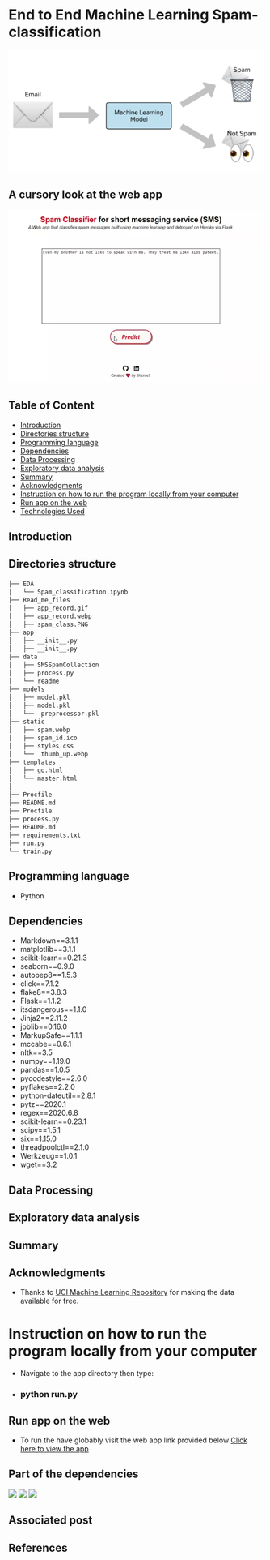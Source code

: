 # End to End Machine Learning Spam-classification
<img src="https://github.com/SAB-6/Spam-Classification/blob/master/Read_me_files/spam_class.PNG"/>

## A cursory look at the web app
<img src="https://github.com/SAB-6/Spam-Classification/blob/master/Read_me_files/app_record.webp"/>

## Table of Content
  * [Introduction](#Introduction)
  * [Directories structure](#Directories-structure)
  * [Programming language](#Programming-language)
  * [Dependencies](#Dependencies)
  * [Data Processing](#Data-Processing)
  * [Exploratory data analysis](#Exploratory-data-analysis)
  * [Summary](#Summary)
  * [Acknowledgments](#Acknowledgments)
  * [Instruction on how to run the program locally from your computer](#Instruction-on-how-to-run-the-program-locally)
  * [Run app on the web](#Run-app-on-the-web)
  * [Technologies Used](#technologies-used)


## Introduction

## Directories structure
```
├── EDA
│   └── Spam_classification.ipynb
├── Read_me_files
│   ├── app_record.gif
│   ├── app_record.webp
│   ├── spam_class.PNG
├── app
│   ├── __init__.py
│   ├── __init__.py
├── data
│   ├── SMSSpamCollection
│   ├── process.py
│   └── readme
├── models
│   ├── model.pkl
│   ├── model.pkl
│   └──  preprocessor.pkl
├── static
│   ├── spam.webp
│   ├── spam_id.ico
│   ├── styles.css
│   └──  thumb_up.webp
├── templates
│   ├── go.html
│   └── master.html
│
├── Procfile
├── README.md
├── Procfile
├── process.py
├── README.md
├── requirements.txt
├── run.py
└── train.py
```
## Programming language
- Python

## Dependencies
- Markdown==3.1.1
- matplotlib==3.1.1
- scikit-learn==0.21.3
- seaborn==0.9.0
- autopep8==1.5.3
- click==7.1.2
- flake8==3.8.3
- Flask==1.1.2
- itsdangerous==1.1.0
- Jinja2==2.11.2
- joblib==0.16.0
- MarkupSafe==1.1.1
- mccabe==0.6.1
- nltk==3.5
- numpy==1.19.0
- pandas==1.0.5
- pycodestyle==2.6.0
- pyflakes==2.2.0
- python-dateutil==2.8.1
- pytz==2020.1
- regex==2020.6.8
- scikit-learn==0.23.1
- scipy==1.5.1
- six==1.15.0
- threadpoolctl==2.1.0
- Werkzeug==1.0.1
- wget==3.2

## Data Processing

## Exploratory data analysis

## Summary


## Acknowledgments
- Thanks to <a href="https://archive.ics.uci.edu/ml/machine-learning-databases/00228/">UCI Machine Learning Repository</a> for making the data available for free.

# Instruction on how to run the program locally from your computer
- Navigate to the app directory then type: 
-   ### python run.py

## Run app on the web
- To run the have globably visit the web app link provided below
<a href="https://sms-spam-classifier-api.herokuapp.com/">Click here to view the app</a>

## Part of the dependencies
![](https://forthebadge.com/images/badges/made-with-python.svg)
[<img target="_blank" src="https://flask.palletsprojects.com/en/1.1.x/_images/flask-logo.png" width=170>](https://flask.palletsprojects.com/en/1.1.x/) [<img target="_blank" src="https://number1.co.za/wp-content/uploads/2017/10/gunicorn_logo-300x85.png" width=280>](https://gunicorn.org)


## Associated post



## References

